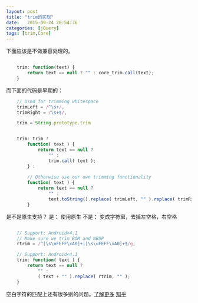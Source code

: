 ```yaml
---
layout: post
title: "trim的实现"
date:   2015-09-24 20:54:36
categories: [jQuery]
tags: [trim,Core]
---
```


下面应该是不做兼容处理的。

```js

	trim: function(text) {
		return text == null ? "" : core_trim.call(text);
	}

```

而下面的代码是早期的：

```js
	// Used for trimming whitespace
	trimLeft = /^\s+/,
	trimRight = /\s+$/,

	trim = String.prototype.trim
```

```js

	trim: trim ?
		function( text ) {
			return text == null ?
				"" :
				trim.call( text );
		} :
	
		// Otherwise use our own trimming functionality
		function( text ) {
			return text == null ?
				"" :
				text.toString().replace( trimLeft, "" ).replace( trimRight, "" );
		}

```

是不是原生支持？ 
是： 使用原生
不是： 变成字符窜，去掉左空格，右空格

```js

	// Support: Android<4.1
	// Make sure we trim BOM and NBSP
	rtrim = /^[\s\uFEFF\xA0]+|[\s\uFEFF\xA0]+$/g,

	// Support: Android<4.1
	trim: function( text ) {
		return text == null ?
			"" :
			( text + "" ).replace( rtrim, "" );
	}
```

空白字符的匹配上还有很多别的问题。[了解更多][imququ] [知乎][zhihu]

[imququ]:	https://imququ.com/post/bom-and-javascript-trim.html
[zhihu]:		http://www.zhihu.com/question/20129435

















